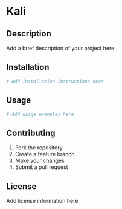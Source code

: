 # Kali

## Description

Add a brief description of your project here.

## Installation

```bash
# Add installation instructions here
```

## Usage

```bash
# Add usage examples here
```

## Contributing

1. Fork the repository
2. Create a feature branch
3. Make your changes
4. Submit a pull request

## License

Add license information here.
